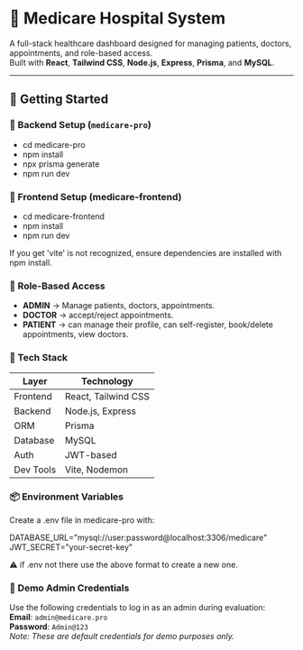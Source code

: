 # 🏥 Medicare Hospital System

A full-stack healthcare dashboard designed for managing patients, doctors, appointments, and role-based access.  
Built with **React**, **Tailwind CSS**, **Node.js**, **Express**, **Prisma**, and **MySQL**.

---

## 🚀 Getting Started

### 🔧 Backend Setup (`medicare-pro`)
- cd medicare-pro
- npm install
- npx prisma generate
- npm run dev

### 🎨 Frontend Setup (medicare-frontend)
- cd medicare-frontend
- npm install
- npm run dev

If you get 'vite' is not recognized, ensure dependencies are installed with npm install.

### 🔐 Role-Based Access
  - **ADMIN** → Manage patients, doctors, appointments.  
  - **DOCTOR** → accept/reject appointments.  
  - **PATIENT** → can manage their profile, can self-register, book/delete appointments, view doctors.
    
### 🧠 Tech Stack

| Layer       | Technology         |
|-------------|--------------------|
| Frontend    | React, Tailwind CSS|
| Backend     | Node.js, Express   |
| ORM         | Prisma             |
| Database    | MySQL              |
| Auth        | JWT-based          |
| Dev Tools   | Vite, Nodemon      |

### 📦 Environment Variables
Create a .env file in medicare-pro with:

DATABASE_URL="mysql://user:password@localhost:3306/medicare"
JWT_SECRET="your-secret-key"

⚠️ if .env not there use the above format to create a new one.

### 🔐 Demo Admin Credentials  
Use the following credentials to log in as an admin during evaluation:  
**Email**: `admin@medicare.pro`  
**Password**: `Admin@123`  
*Note: These are default credentials for demo purposes only.*
